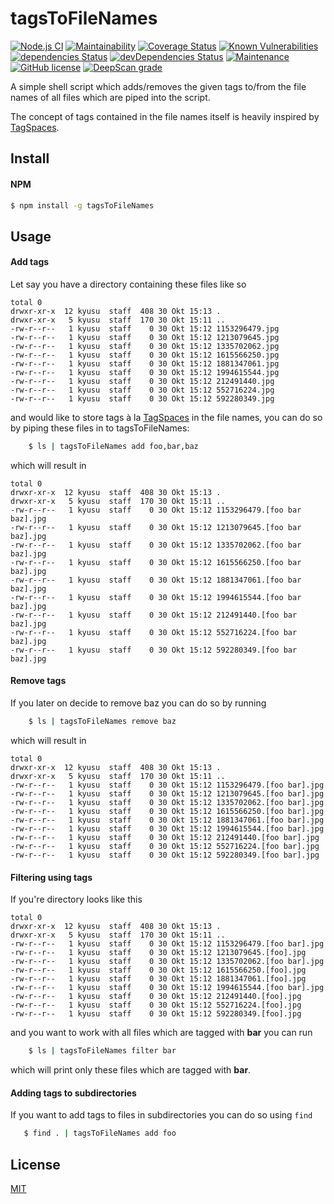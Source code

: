 # tagsToFileNames

[![Node.js CI](https://github.com/kyusu/tagsToFileNames/workflows/Node.js%20CI/badge.svg)](https://github.com/kyusu/tagsToFileNames/actions/workflows/node.js.yml)
[![Maintainability](https://api.codeclimate.com/v1/badges/78490b4abe0a213d5da4/maintainability)](https://codeclimate.com/github/kyusu/tagsToFileNames/maintainability)
[![Coverage Status](https://coveralls.io/repos/github/kyusu/tagsToFileNames/badge.svg?branch=master)](https://coveralls.io/github/kyusu/tagsToFileNames?branch=master)
[![Known Vulnerabilities](https://snyk.io/test/github/kyusu/tagstofilenames/badge.svg?targetFile=package.json)](https://snyk.io/test/github/kyusu/tagstofilenames?targetFile=package.json)
[![dependencies Status](https://david-dm.org/kyusu/tagsToFileNames/status.svg)](https://david-dm.org/kyusu/tagsToFileNames)
[![devDependencies Status](https://david-dm.org/kyusu/tagsToFileNames/dev-status.svg)](https://david-dm.org/kyusu/tagsToFileNames?type=dev)
[![Maintenance](https://img.shields.io/badge/Maintained%3F-yes-green.svg)](https://github.com/kyusu/tagsToFileNames/graphs/commit-activity)
[![GitHub license](https://img.shields.io/github/license/kyusu/tagsToFileNames.svg)](https://github.com/kyusu/tagsToFileNames/blob/master/LICENSE)
[![DeepScan grade](https://deepscan.io/api/teams/10488/projects/13335/branches/220797/badge/grade.svg)](https://deepscan.io/dashboard#view=project&tid=10488&pid=13335&bid=220797)

A simple shell script which adds/removes the given tags to/from the file names of all files which are piped into
the script.

The concept of tags contained in the file names itself is heavily inspired by [TagSpaces](https://docs.tagspaces.org/tagging#file-tagging-based-on-filename).

## Install

#### NPM

```bash
$ npm install -g tagsToFileNames
```

## Usage

#### Add tags

Let say you have a directory containing these files like so

    total 0
    drwxr-xr-x  12 kyusu  staff  408 30 Okt 15:13 .
    drwxr-xr-x   5 kyusu  staff  170 30 Okt 15:11 ..
    -rw-r--r--   1 kyusu  staff    0 30 Okt 15:12 1153296479.jpg
    -rw-r--r--   1 kyusu  staff    0 30 Okt 15:12 1213079645.jpg
    -rw-r--r--   1 kyusu  staff    0 30 Okt 15:12 1335702062.jpg
    -rw-r--r--   1 kyusu  staff    0 30 Okt 15:12 1615566250.jpg
    -rw-r--r--   1 kyusu  staff    0 30 Okt 15:12 1881347061.jpg
    -rw-r--r--   1 kyusu  staff    0 30 Okt 15:12 1994615544.jpg
    -rw-r--r--   1 kyusu  staff    0 30 Okt 15:12 212491440.jpg
    -rw-r--r--   1 kyusu  staff    0 30 Okt 15:12 552716224.jpg
    -rw-r--r--   1 kyusu  staff    0 30 Okt 15:12 592280349.jpg

and would like to store tags à la [TagSpaces](https://www.tagspaces.org/) in the file names,
you can do so by piping these files in to tagsToFileNames:

```bash
    $ ls | tagsToFileNames add foo,bar,baz
```

which will result in

    total 0
    drwxr-xr-x  12 kyusu  staff  408 30 Okt 15:13 .
    drwxr-xr-x   5 kyusu  staff  170 30 Okt 15:11 ..
    -rw-r--r--   1 kyusu  staff    0 30 Okt 15:12 1153296479.[foo bar baz].jpg
    -rw-r--r--   1 kyusu  staff    0 30 Okt 15:12 1213079645.[foo bar baz].jpg
    -rw-r--r--   1 kyusu  staff    0 30 Okt 15:12 1335702062.[foo bar baz].jpg
    -rw-r--r--   1 kyusu  staff    0 30 Okt 15:12 1615566250.[foo bar baz].jpg
    -rw-r--r--   1 kyusu  staff    0 30 Okt 15:12 1881347061.[foo bar baz].jpg
    -rw-r--r--   1 kyusu  staff    0 30 Okt 15:12 1994615544.[foo bar baz].jpg
    -rw-r--r--   1 kyusu  staff    0 30 Okt 15:12 212491440.[foo bar baz].jpg
    -rw-r--r--   1 kyusu  staff    0 30 Okt 15:12 552716224.[foo bar baz].jpg
    -rw-r--r--   1 kyusu  staff    0 30 Okt 15:12 592280349.[foo bar baz].jpg

#### Remove tags

If you later on decide to remove baz you can do so by running

```bash
    $ ls | tagsToFileNames remove baz
```

which will result in

    total 0
    drwxr-xr-x  12 kyusu  staff  408 30 Okt 15:13 .
    drwxr-xr-x   5 kyusu  staff  170 30 Okt 15:11 ..
    -rw-r--r--   1 kyusu  staff    0 30 Okt 15:12 1153296479.[foo bar].jpg
    -rw-r--r--   1 kyusu  staff    0 30 Okt 15:12 1213079645.[foo bar].jpg
    -rw-r--r--   1 kyusu  staff    0 30 Okt 15:12 1335702062.[foo bar].jpg
    -rw-r--r--   1 kyusu  staff    0 30 Okt 15:12 1615566250.[foo bar].jpg
    -rw-r--r--   1 kyusu  staff    0 30 Okt 15:12 1881347061.[foo bar].jpg
    -rw-r--r--   1 kyusu  staff    0 30 Okt 15:12 1994615544.[foo bar].jpg
    -rw-r--r--   1 kyusu  staff    0 30 Okt 15:12 212491440.[foo bar].jpg
    -rw-r--r--   1 kyusu  staff    0 30 Okt 15:12 552716224.[foo bar].jpg
    -rw-r--r--   1 kyusu  staff    0 30 Okt 15:12 592280349.[foo bar].jpg

#### Filtering using tags

If you're directory looks like this

    total 0
    drwxr-xr-x  12 kyusu  staff  408 30 Okt 15:13 .
    drwxr-xr-x   5 kyusu  staff  170 30 Okt 15:11 ..
    -rw-r--r--   1 kyusu  staff    0 30 Okt 15:12 1153296479.[foo bar].jpg
    -rw-r--r--   1 kyusu  staff    0 30 Okt 15:12 1213079645.[foo].jpg
    -rw-r--r--   1 kyusu  staff    0 30 Okt 15:12 1335702062.[foo bar].jpg
    -rw-r--r--   1 kyusu  staff    0 30 Okt 15:12 1615566250.[foo].jpg
    -rw-r--r--   1 kyusu  staff    0 30 Okt 15:12 1881347061.[foo].jpg
    -rw-r--r--   1 kyusu  staff    0 30 Okt 15:12 1994615544.[foo bar].jpg
    -rw-r--r--   1 kyusu  staff    0 30 Okt 15:12 212491440.[foo].jpg
    -rw-r--r--   1 kyusu  staff    0 30 Okt 15:12 552716224.[foo].jpg
    -rw-r--r--   1 kyusu  staff    0 30 Okt 15:12 592280349.[foo].jpg

and you want to work with all files which are tagged with **bar** you can run

```bash
    $ ls | tagsToFileNames filter bar
```

which will print only these files which are tagged with **bar**.

#### Adding tags to subdirectories

If you want to add tags to files in subdirectories you can do so using `find`

```bash
   $ find . | tagsToFileNames add foo
```

## License

[MIT](LICENSE)
